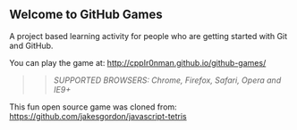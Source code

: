## Welcome to GitHub Games

A project based learning activity for people who are getting started with Git and GitHub.

You can play the game at: http://cppIr0nman.github.io/github-games/

>> _*SUPPORTED BROWSERS*: Chrome, Firefox, Safari, Opera and IE9+_

This fun open source game was cloned from: https://github.com/jakesgordon/javascript-tetris
